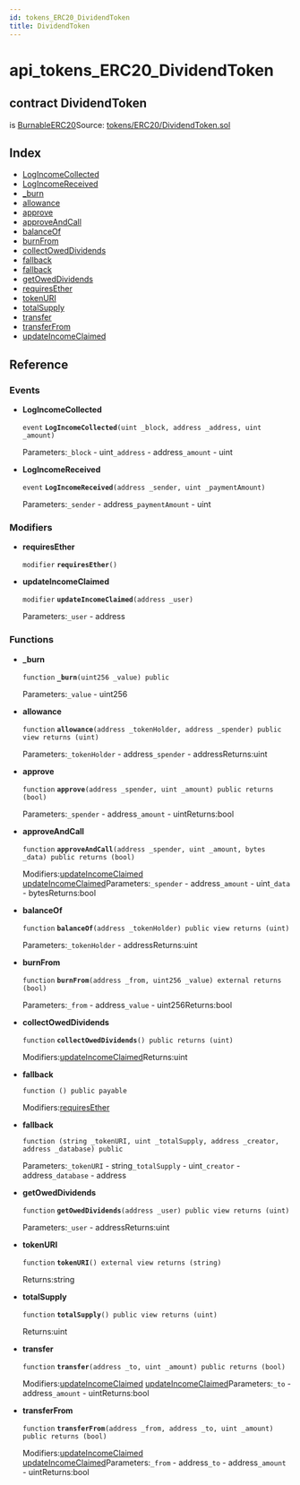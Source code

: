 ```yaml
---
id: tokens_ERC20_DividendToken
title: DividendToken
---
```


# api\_tokens\_ERC20\_DividendToken

## contract DividendToken

is [BurnableERC20](https://github.com/MyBitFoundation/MyBit-Network.tech/tree/9bb35f4e2608f44c29e1b398fa64e00a295d0ed2/docgen/docs/interfaces_BurnableERC20.html)Source: [tokens/ERC20/DividendToken.sol](https://github.com/MyBitFoundation/MyBit-Network.tech//blob/v0.0.0/contracts/tokens/ERC20/DividendToken.sol)

## Index

* [LogIncomeCollected](https://github.com/MyBitFoundation/MyBit-Network.tech/tree/9bb35f4e2608f44c29e1b398fa64e00a295d0ed2/docgen/docs/tokens_ERC20_DividendToken.html#LogIncomeCollected)
* [LogIncomeReceived](https://github.com/MyBitFoundation/MyBit-Network.tech/tree/9bb35f4e2608f44c29e1b398fa64e00a295d0ed2/docgen/docs/tokens_ERC20_DividendToken.html#LogIncomeReceived)
* [\_burn](https://github.com/MyBitFoundation/MyBit-Network.tech/tree/9bb35f4e2608f44c29e1b398fa64e00a295d0ed2/docgen/docs/tokens_ERC20_DividendToken.html#_burn)
* [allowance](https://github.com/MyBitFoundation/MyBit-Network.tech/tree/9bb35f4e2608f44c29e1b398fa64e00a295d0ed2/docgen/docs/tokens_ERC20_DividendToken.html#allowance)
* [approve](https://github.com/MyBitFoundation/MyBit-Network.tech/tree/9bb35f4e2608f44c29e1b398fa64e00a295d0ed2/docgen/docs/tokens_ERC20_DividendToken.html#approve)
* [approveAndCall](https://github.com/MyBitFoundation/MyBit-Network.tech/tree/9bb35f4e2608f44c29e1b398fa64e00a295d0ed2/docgen/docs/tokens_ERC20_DividendToken.html#approveAndCall)
* [balanceOf](https://github.com/MyBitFoundation/MyBit-Network.tech/tree/9bb35f4e2608f44c29e1b398fa64e00a295d0ed2/docgen/docs/tokens_ERC20_DividendToken.html#balanceOf)
* [burnFrom](https://github.com/MyBitFoundation/MyBit-Network.tech/tree/9bb35f4e2608f44c29e1b398fa64e00a295d0ed2/docgen/docs/tokens_ERC20_DividendToken.html#burnFrom)
* [collectOwedDividends](https://github.com/MyBitFoundation/MyBit-Network.tech/tree/9bb35f4e2608f44c29e1b398fa64e00a295d0ed2/docgen/docs/tokens_ERC20_DividendToken.html#collectOwedDividends)
* [fallback](https://github.com/MyBitFoundation/MyBit-Network.tech/tree/9bb35f4e2608f44c29e1b398fa64e00a295d0ed2/docgen/docs/tokens_ERC20_DividendToken.html)
* [fallback](https://github.com/MyBitFoundation/MyBit-Network.tech/tree/9bb35f4e2608f44c29e1b398fa64e00a295d0ed2/docgen/docs/tokens_ERC20_DividendToken.html)
* [getOwedDividends](https://github.com/MyBitFoundation/MyBit-Network.tech/tree/9bb35f4e2608f44c29e1b398fa64e00a295d0ed2/docgen/docs/tokens_ERC20_DividendToken.html#getOwedDividends)
* [requiresEther](https://github.com/MyBitFoundation/MyBit-Network.tech/tree/9bb35f4e2608f44c29e1b398fa64e00a295d0ed2/docgen/docs/tokens_ERC20_DividendToken.html#requiresEther)
* [tokenURI](https://github.com/MyBitFoundation/MyBit-Network.tech/tree/9bb35f4e2608f44c29e1b398fa64e00a295d0ed2/docgen/docs/tokens_ERC20_DividendToken.html#tokenURI)
* [totalSupply](https://github.com/MyBitFoundation/MyBit-Network.tech/tree/9bb35f4e2608f44c29e1b398fa64e00a295d0ed2/docgen/docs/tokens_ERC20_DividendToken.html#totalSupply)
* [transfer](https://github.com/MyBitFoundation/MyBit-Network.tech/tree/9bb35f4e2608f44c29e1b398fa64e00a295d0ed2/docgen/docs/tokens_ERC20_DividendToken.html#transfer)
* [transferFrom](https://github.com/MyBitFoundation/MyBit-Network.tech/tree/9bb35f4e2608f44c29e1b398fa64e00a295d0ed2/docgen/docs/tokens_ERC20_DividendToken.html#transferFrom)
* [updateIncomeClaimed](https://github.com/MyBitFoundation/MyBit-Network.tech/tree/9bb35f4e2608f44c29e1b398fa64e00a295d0ed2/docgen/docs/tokens_ERC20_DividendToken.html#updateIncomeClaimed)

## Reference

### Events

* **LogIncomeCollected**

  `event` **`LogIncomeCollected`**`(uint _block, address _address, uint _amount)`

  Parameters:`_block` - uint`_address` - address`_amount` - uint

* **LogIncomeReceived**

  `event` **`LogIncomeReceived`**`(address _sender, uint _paymentAmount)`

  Parameters:`_sender` - address`_paymentAmount` - uint

### Modifiers

* **requiresEther**

  `modifier` **`requiresEther`**`()`

* **updateIncomeClaimed**

  `modifier` **`updateIncomeClaimed`**`(address _user)`

  Parameters:`_user` - address

### Functions

* **\_burn**

  `function` **`_burn`**`(uint256 _value) public`

  Parameters:`_value` - uint256

* **allowance**

  `function` **`allowance`**`(address _tokenHolder, address _spender) public view returns (uint)`

  Parameters:`_tokenHolder` - address`_spender` - addressReturns:uint

* **approve**

  `function` **`approve`**`(address _spender, uint _amount) public returns (bool)`

  Parameters:`_spender` - address`_amount` - uintReturns:bool

* **approveAndCall**

  `function` **`approveAndCall`**`(address _spender, uint _amount, bytes _data) public returns (bool)`

  Modifiers:[updateIncomeClaimed](https://github.com/MyBitFoundation/MyBit-Network.tech/tree/9bb35f4e2608f44c29e1b398fa64e00a295d0ed2/docgen/docs/tokens_ERC20_DividendToken.html#updateIncomeClaimed) [updateIncomeClaimed](https://github.com/MyBitFoundation/MyBit-Network.tech/tree/9bb35f4e2608f44c29e1b398fa64e00a295d0ed2/docgen/docs/tokens_ERC20_DividendToken.html#updateIncomeClaimed)Parameters:`_spender` - address`_amount` - uint`_data` - bytesReturns:bool

* **balanceOf**

  `function` **`balanceOf`**`(address _tokenHolder) public view returns (uint)`

  Parameters:`_tokenHolder` - addressReturns:uint

* **burnFrom**

  `function` **`burnFrom`**`(address _from, uint256 _value) external returns (bool)`

  Parameters:`_from` - address`_value` - uint256Returns:bool

* **collectOwedDividends**

  `function` **`collectOwedDividends`**`() public returns (uint)`

  Modifiers:[updateIncomeClaimed](https://github.com/MyBitFoundation/MyBit-Network.tech/tree/9bb35f4e2608f44c29e1b398fa64e00a295d0ed2/docgen/docs/tokens_ERC20_DividendToken.html#updateIncomeClaimed)Returns:uint

* **fallback**

  `function () public payable`

  Modifiers:[requiresEther](https://github.com/MyBitFoundation/MyBit-Network.tech/tree/9bb35f4e2608f44c29e1b398fa64e00a295d0ed2/docgen/docs/tokens_ERC20_DividendToken.html#requiresEther)

* **fallback**

  `function (string _tokenURI, uint _totalSupply, address _creator, address _database) public`

  Parameters:`_tokenURI` - string`_totalSupply` - uint`_creator` - address`_database` - address

* **getOwedDividends**

  `function` **`getOwedDividends`**`(address _user) public view returns (uint)`

  Parameters:`_user` - addressReturns:uint

* **tokenURI**

  `function` **`tokenURI`**`() external view returns (string)`

  Returns:string

* **totalSupply**

  `function` **`totalSupply`**`() public view returns (uint)`

  Returns:uint

* **transfer**

  `function` **`transfer`**`(address _to, uint _amount) public returns (bool)`

  Modifiers:[updateIncomeClaimed](https://github.com/MyBitFoundation/MyBit-Network.tech/tree/9bb35f4e2608f44c29e1b398fa64e00a295d0ed2/docgen/docs/tokens_ERC20_DividendToken.html#updateIncomeClaimed) [updateIncomeClaimed](https://github.com/MyBitFoundation/MyBit-Network.tech/tree/9bb35f4e2608f44c29e1b398fa64e00a295d0ed2/docgen/docs/tokens_ERC20_DividendToken.html#updateIncomeClaimed)Parameters:`_to` - address`_amount` - uintReturns:bool

* **transferFrom**

  `function` **`transferFrom`**`(address _from, address _to, uint _amount) public returns (bool)`

  Modifiers:[updateIncomeClaimed](https://github.com/MyBitFoundation/MyBit-Network.tech/tree/9bb35f4e2608f44c29e1b398fa64e00a295d0ed2/docgen/docs/tokens_ERC20_DividendToken.html#updateIncomeClaimed) [updateIncomeClaimed](https://github.com/MyBitFoundation/MyBit-Network.tech/tree/9bb35f4e2608f44c29e1b398fa64e00a295d0ed2/docgen/docs/tokens_ERC20_DividendToken.html#updateIncomeClaimed)Parameters:`_from` - address`_to` - address`_amount` - uintReturns:bool

